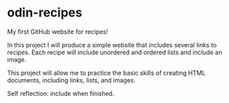 # odin-recipes
My first GitHub website for recipes!

In this project I will produce a simple website that includes several links to recipes.
Each recipe will include unordered and ordered lists and include an image. 

This project will allow me to practice the basic skills of creating HTML documents, including links, lists, and images.

Self reflection: include when finished.

